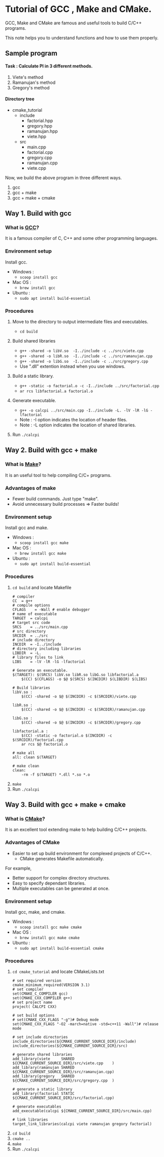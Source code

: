 # Tutorial of GCC , Make and CMake.
GCC, Make and CMake are famous and useful tools to build C/C++ programs.

This note helps you to understand functions and how to use them properly.

## Sample program
#### Task : Calculate PI in 3 different methods.
1. Viete's method
2. Ramanujan's method
3. Gregory's method

#### Directory tree
- cmake_tutorial
    - include 
        - factorial.hpp
        - gregory.hpp
        - ramanujan.hpp
        - viete.hpp
    - src
        - main.cpp
        - factorial.cpp
        - gregory.cpp
        - ramanujan.cpp
        - viete.cpp
                                      
Now, we build the above program in three different ways.
1. gcc
2. gcc + make
3. gcc + make + cmake

## Way 1. Build with gcc
### What is [GCC](https://gcc.gnu.org/)?
It is a famous compiler of C, C++ and some other programming languages.

### Environment setup
Install gcc.
- Windows : 
    - `scoop install gcc`
- Mac OS : 
    - `brew install gcc`
- Ubuntu : 
    - `sudo apt install build-essential`

### Procedures

1. Move to the directory to output intermediate files and executables.
    - `cd build`

1. Build shared libraries
    - `g++ -shared -o libV.so  -I../include -c ../src/viete.cpp`
    - `g++ -shared -o libR.so  -I../include -c ../src/ramanujan.cpp`
    - `g++ -shared -o libG.so  -I../include -c ../src/gregory.cpp`
    - Use ".dll" extention instead when you use windows.

1. Build a static library.
    - `g++ -static -o factorial.o -c -I../include ../src/factorial.cpp`
    - `ar rcs libfactorial.a factorial.o`

1. Generate executable.
    - `g++ -o calcpi ../src/main.cpp -I../include -L. -lV -lR -lG -lfactorial`
    - Note : -I option indicates the location of header files.
    - Note : -L option indicates the location of shared libraries.

1. Run `./calcpi`

## Way 2. Build with gcc + make
### What is [Make](https://www.gnu.org/software/make/)?
It is an useful tool to help compiling C/C+ programs.

### Advantages of make
- Fewer build commands. Just type "make".
- Avoid unnecessary build processes => Faster builds!

### Environment setup
Install gcc and make.
- Windows : 
    - `scoop install gcc make`
- Mac OS : 
    - `brew install gcc make`
- Ubuntu : 
    - `sudo apt install build-essential`

### Procedures
1. `cd build` and locate Makefile
    ```
    # compiler
    CC  = g++
    # compile options
    CFLAGS    = -Wall # enable debugger
    # name of executable
    TARGET  = calcpi
    # target src code
    SRCS    = ../src/main.cpp
    # src directory
    SRCDIR  = ../src
    # include directory
    INCDIR  = -I../include
    # directory including libraries
    LIBDIR  = -L.
    # library files to link
    LIBS    = -lV -lR -lG -lfactorial

    # Generate an executable.
    $(TARGET): $(SRCS) libV.so libR.so libG.so libfactorial.a
        $(CC) $(CFLAGS) -o $@ $(SRCS) $(INCDIR) $(LIBDIR) $(LIBS)

    # Build libraries
    libV.so : 
        $(CC) -shared -o $@ $(INCDIR) -c $(SRCDIR)/viete.cpp

    libR.so :
        $(CC) -shared -o $@ $(INCDIR) -c $(SRCDIR)/ramanujan.cpp

    libG.so :
        $(CC) -shared -o $@ $(INCDIR) -c $(SRCDIR)/gregory.cpp

    libfactorial.a :
        $(CC) -static -o factorial.o $(INCDIR) -c $(SRCDIR)/factorial.cpp
        ar rcs $@ factorial.o

    # make all
    all: clean $(TARGET)

    # make clean
    clean:
        -rm -f $(TARGET) *.dll *.so *.o
    ```
1. `make`
1. Run `./calcpi`

## Way 3. Build with gcc + make + cmake
### What is [CMake](https://cmake.org/)?
It is an excellent tool extending make to help building C/C++ projects.

### Advantages of CMake
- Easier to set up build environment for complexed projects of C/C++.
    - CMake generates Makefile automatically.

For example, 
- Better support for complex directory structures.
- Easy to specify dependant libraries.
- Multiple executables can be generated at once.

### Environment setup
Install gcc, make, and cmake.
- Windows : 
    - `scoop install gcc make cmake`
- Mac OS : 
    - `brew install gcc make cmake`
- Ubuntu : 
    - `sudo apt install build-essential cmake`

### Procedures
1. `cd cmake_tutorial` and locate CMakeLists.txt
    ```
    # set required version
    cmake_minimum_required(VERSION 3.1)
    # set compiler
    set(CMAKE_C_COMPILER gcc)
    set(CMAKE_CXX_COMPILER g++)
    # set project name
    project( CALCPI CXX)

    # set build options
    # set(CMAKE_CXX_FLAGS "-g")# Debug mode
    set(CMAKE_CXX_FLAGS "-O2 -march=native -std=c++11 -Wall")# release mode 

    # set include directories
    include_directories(${CMAKE_CURRENT_SOURCE_DIR}/include)
    include_directories(${CMAKE_CURRENT_SOURCE_DIR}/src)

    # generate shared libraries
    add_library(viete     SHARED ${CMAKE_CURRENT_SOURCE_DIR}/src/viete.cpp    ) 
    add_library(ramanujan SHARED ${CMAKE_CURRENT_SOURCE_DIR}/src/ramanujan.cpp) 
    add_library(gregory   SHARED ${CMAKE_CURRENT_SOURCE_DIR}/src/gregory.cpp  )

    # generate a static library
    add_library(factorial STATIC ${CMAKE_CURRENT_SOURCE_DIR}/src/factorial.cpp)

    # generate executables
    add_executable(calcpi ${CMAKE_CURRENT_SOURCE_DIR}/src/main.cpp)

    # link libraries
    target_link_libraries(calcpi viete ramanujan gregory factorial)
    ```
1. `cd build`
1. `cmake ..`
1. `make`
1. Run `./calcpi`






